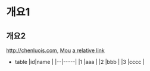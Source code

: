 # 개요1
## 개요2
<http://chenluois.com>,
[Mou](https://twitter.com/mou)
[a relative link](other_file.md)
[^1]: And that's the footnote.
![logo](http://finfra.com/f/f.png)

* table
|id|name |
|--|-----|
|1 |aaa |
|2 |bbb |
|3 |cccc |
